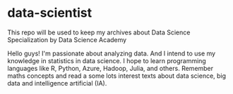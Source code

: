 # data-scientist
This repo will be used to keep my archives about Data Science Specialization by Data Science Academy

Hello guys! I'm passionate about analyzing data.
And I intend to use my knowledge in statistics in data science. I hope to learn programming languages like R, Python, Azure,
Hadoop, Julia, and others. Remember maths concepts and read a some lots interest texts about data science, big data and 
intelligence artificial (IA).
